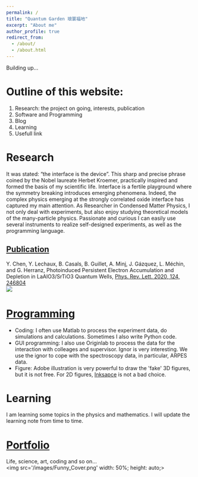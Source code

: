 ```yaml
---
permalink: /
title: "Quantum Garden 琅寰福地"
excerpt: "About me"
author_profile: true
redirect_from:
  - /about/
  - /about.html
---
```


Building up...

Outline of this website:
======
1. Research: the project on going, interests, publication
2. Software and Programming
3. Blog
4. Learning
5. Usefull link


Research
======

It was stated: “the interface is the device”. This sharp and precise phrase coined by the Nobel laureate Herbet Kroemer, practically inspired and formed the basis of my scientific life.  Interface is a fertile playground where the symmetry breaking introduces emerging phenomena. Indeed, the complex physics emerging at the strongly correlated oxide interface has captured my main attention. As Researcher in Condensed Matter Physics, I not only deal with experiments, but also enjoy studying theoretical models of the many-particle physics. Passionate and curious I can easily use several instruments to realize self-designed experiments, as well as the programming language.

[Publication](https://doctoryuchen.github.io/publications/)
------

Y. Chen, Y. Lechaux, B. Casals, B. Guillet, A. Minj, J. Gázquez, L. Méchin, and G. Herranz, Photoinduced Persistent Electron Accumulation and Depletion in LaAlO3/SrTiO3 Quantum Wells, [Phys. Rev. Lett. 2020, 124, 246804](https://doi.org/10.1103/PhysRevLett.124.246804)
<br/><img src='https://journals.aps.org/prl/article/10.1103/PhysRevLett.124.246804/figures/3/medium'>



[Programming](https://doctoryuchen.github.io/coding/)
======
* Coding: I often use Matlab to process the experiment data, do simulations and calculations. Sometimes I also write Python code.
* GUI programming: I also use Originlab to process the data for the interaction with colleages and supervisor. Ignor is very interesting. We use the ignor to cope with the spectroscopy data, in particular, ARPES data.
* Figure: Adobe illustration is very powerful to draw the 'fake' 3D figures, but it is not free. For 2D figures, [Inksapce](http://tavmjong.free.fr/INKSCAPE/MANUAL_v16/html/index.html) is not a bad choice.

Learning
======
I am learning some topics in the physics and mathematics. I will update the learning note from time to time.


[Portfolio](https://doctoryuchen.github.io/portfolio/)
======
Life, science, art, coding and so on...
<br> <img src='/images/Funny_Cover.png'
width: 50%;
height: auto;>
